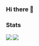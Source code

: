 ### Hi there 👋

<!--
**zEttOn86/zEttOn86** is a ✨ _special_ ✨ repository because its `README.md` (this file) appears on your GitHub profile.

Here are some ideas to get you started:

- 🔭 I’m currently working on ...
- 🌱 I’m currently learning ...
- 👯 I’m looking to collaborate on ...
- 🤔 I’m looking for help with ...
- 💬 Ask me about ...
- 📫 How to reach me: ...
- 😄 Pronouns: ...
- ⚡ Fun fact: ...
-->

### Stats

<a href="https://github.com/anuraghazra/github-readme-stats">
  <img align="left" src="https://github-readme-stats-test-beige.vercel.app/api?username=zEttOn86&count_private=true&show_icons=true" />
</a>
<a href="https://github.com/anuraghazra/github-readme-stats">
  <img align="left" src="https://github-readme-stats-test-beige.vercel.app/api/top-langs/?username=zEttOn86" />
</a>
